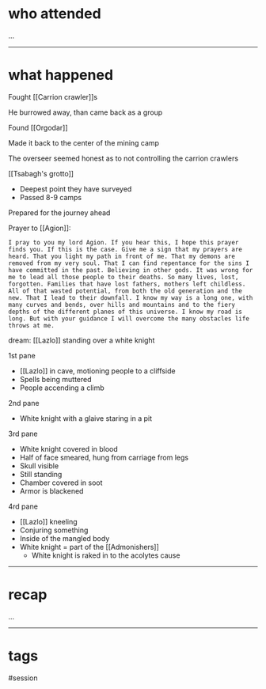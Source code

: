# who attended

...

---
# what happened

Fought [[Carrion crawler]]s

He burrowed away, than came back as a group

Found [[Orgodar]] 

Made it back to the center of the mining camp

The overseer seemed honest as to not controlling the carrion crawlers

[[Tsabagh's grotto]]
- Deepest point they have surveyed
- Passed 8-9 camps

Prepared for the journey ahead

Prayer to [[Agion]]:
```
I pray to you my lord Agion. If you hear this, I hope this prayer finds you. If this is the case. Give me a sign that my prayers are heard. That you light my path in front of me. That my demons are removed from my very soul. That I can find repentance for the sins I have committed in the past. Believing in other gods. It was wrong for me to lead all those people to their deaths. So many lives, lost, forgotten. Families that have lost fathers, mothers left childless. All of that wasted potential, from both the old generation and the new. That I lead to their downfall. I know my way is a long one, with many curves and bends, over hills and mountains and to the fiery depths of the different planes of this universe. I know my road is long. But with your guidance I will overcome the many obstacles life throws at me.
```

dream:
[[Lazlo]] standing over a white knight

1st pane
- [[Lazlo]] in cave, motioning people to a cliffside
- Spells being muttered
- People accending a climb

2nd pane
- White knight with a glaive staring in a pit

3rd pane
- White knight covered in blood
- Half of face smeared, hung from carriage from legs
- Skull visible
- Still standing
- Chamber covered in soot
- Armor is blackened

4rd pane
- [[Lazlo]] kneeling
- Conjuring something
- Inside of the mangled body
- White knight = part of the [[Admonishers]]
	- White knight is raked in to the acolytes cause

---
# recap

...

---
# tags

#session